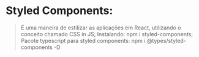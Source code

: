 # Styled Components:
> É uma maneira de estilizar as aplicações em React, utilizando o conceito chamado CSS in JS;
> Instalando: npm i styled-components;
> Pacote typescript para styled components: npm i @types/styled-components -D
> 